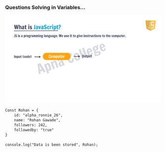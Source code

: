 ### Questions Solving in Variables...

![alt text](image.png)

    Const Rohan = {
        id: "alpha_ronnie_26",
        name: "Rohan Gawade",
        followers: 242,
        followedby: "true"
    }

    console.log("Data is been stored", Rohan);


